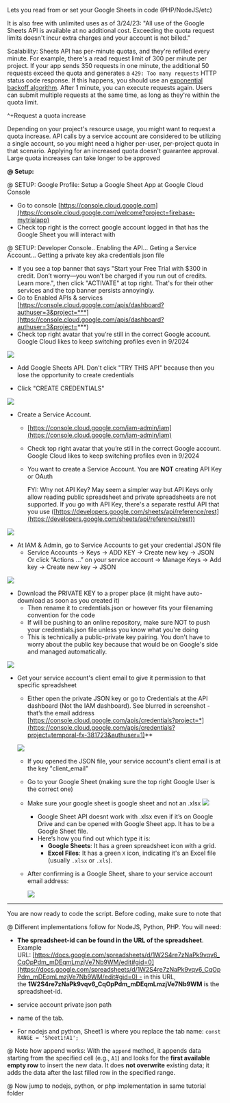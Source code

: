 Lets you read from or set your Google Sheets in code (PHP/NodeJS/etc)

It is also free with unlimited uses as of 3/24/23: "All use of the Google Sheets API is available at no additional cost. Exceeding the quota request limits doesn't incur extra charges and your account is not billed."

Scalability: Sheets API has per-minute quotas, and they're refilled every minute. For example, there's a read request limit of 300 per minute per project. If your app sends 350 requests in one minute, the additional 50 requests exceed the quota and generates a `429: Too many requests` HTTP status code response. If this happens, you should use an [exponential backoff algorithm](https://developers.google.com/sheets/api/limits#exponential). After 1 minute, you can execute requests again. Users can submit multiple requests at the same time, as long as they're within the quota limit.

^+Request a quota increase

Depending on your project's resource usage, you might want to request a quota increase. API calls by a service account are considered to be utilizing a single account, so you might need a higher per-user, per-project quota in that scenario. Applying for an increased quota doesn't guarantee approval. Large quota increases can take longer to be approved

**@ Setup:**

@ SETUP: Google Profile:
Setup a Google Sheet App at Google Cloud Console

- Go to console [https://console.cloud.google.com](https://console.cloud.google.com/welcome?project=firebase-mytrialapp)
- Check top right is the correct google account logged in that has the Google Sheet you will interact with
    

@ SETUP: Developer Console.. Enabling the API... Geting a Service Account... Getting a private key aka credentials json file

- If you see a top banner that says "Start your Free Trial with $300 in credit. Don’t worry—you won’t be charged if you run out of credits. Learn more.", then click "ACTIVATE" at top right. That's for their other services and the top banner persists annoyingly.
- Go to Enabled APIs & services  
    [https://console.cloud.google.com/apis/dashboard?authuser=3&project=***](https://console.cloud.google.com/apis/dashboard?authuser=3&project=***)
- Check top right avatar that you’re still in the correct Google account. Google Cloud likes to keep switching profiles even in 9/2024

![](https://i.imgur.com/nSFnhsE.png)

- Add Google Sheets API. Don't click "TRY THIS API" because then you lose the opportunity to create credentials

- Click "CREATE CREDENTIALS"

![](https://i.imgur.com/QLJoNAQ.png)


- Create a Service Account.
	- [https://console.cloud.google.com/iam-admin/iam](https://console.cloud.google.com/iam-admin/iam)
	- Check top right avatar that you’re still in the correct Google account. Google Cloud likes to keep switching profiles even in 9/2024
	- You want to create a Service Account. You are **NOT** creating API Key or OAuth
	    
	    FYI: Why not API Key? May seem a simpler way but API Keys only allow reading public spreadsheet and private spreadsheets are not supported. If you go with API Key, there's a separate restful API that you use ([https://developers.google.com/sheets/api/reference/rest](https://developers.google.com/sheets/api/reference/rest))

![](https://i.imgur.com/NRxbLcz.png)


- At IAM & Admin, go to Service Accounts to get your credential JSON file
	- Service Accounts -> Keys -> ADD KEY -> Create new key -> JSON  
    Or click “Actions ...” on your service account → Manage Keys → Add key → Create new key → JSON

![](https://i.imgur.com/WYHLF2J.png)

- Download the PRIVATE KEY to a proper place (it might have auto-download as soon as you created it)
	- Then rename it to credentials.json or however fits your filenaming convention for the code
	- If will be pushing to an online repository, make sure NOT to push your credentials.json file unless you know what you're doing
	- This is technically a public-private key pairing. You don't have to worry about the public key because that would be on Google's side and managed automatically.

![](https://i.imgur.com/Mye5ynn.png)


- Get your service account's client email to give it permission to that specific spreadsheet
	- Either open the private JSON key or go to Credentials at the API dashboard (Not the IAM dashboard). See blurred in screenshot - that’s the email address
	  [https://console.cloud.google.com/apis/credentials?project=*](https://console.cloud.google.com/apis/credentials?project=temporal-fx-381723&authuser=1)**
	
	![](https://i.imgur.com/8ez2JCh.png)
	  
	- If you opened the JSON file, your service account's client email is at the key "client_email"
	    
	- Go to your Google Sheet (making sure the top right Google User is the correct one)
	
	- Make sure your google sheet is google sheet and not an .xlsx
		![](https://i.imgur.com/b4rYP54.png)
	
	
		- Google Sheet API doesnt work with .xlsx even if it’s on Google Drive and can be opened with Google Sheet app. It has to be a Google Sheet file.
		- Here’s how you find out which type it is:  
			- **Google Sheets**: It has a green spreadsheet icon with a grid.
			- **Excel Files**: It has a green `X` icon, indicating it's an Excel file (usually `.xlsx` or `.xls`).

	- After confirming is a Google Sheet, share to your service account email address:
		
		![](https://i.imgur.com/91Mj7pv.png)

---

You are now ready to code the script. Before coding, make sure to note that

@ Different implementations follow for NodeJS, Python, PHP. You will need:

- **The spreadsheet-id can be found in the URL of the spreadsheet**. Example URL: [https://docs.google.com/spreadsheets/d/1W2S4re7zNaPk9vqv6_CqOpPdm_mDEqmLmzjVe7Nb9WM/edit#gid=0](https://docs.google.com/spreadsheets/d/1W2S4re7zNaPk9vqv6_CqOpPdm_mDEqmLmzjVe7Nb9WM/edit#gid=0) - in this URL, the **1W2S4re7zNaPk9vqv6_CqOpPdm_mDEqmLmzjVe7Nb9WM** is the spreadsheet-id.
- service account private json path
- name of the tab. 

- For nodejs and python, Sheet1 is where you replace the tab name: `const RANGE = 'Sheet1!A1';`

@ Note how append works:
With the `append` method, it appends data starting from the specified cell (e.g., `A1`) and looks for the **first available empty row** to insert the new data. It does **not overwrite** existing data; it adds the data after the last filled row in the specified range.

@ Now jump to nodejs, python, or php implementation in same tutorial folder